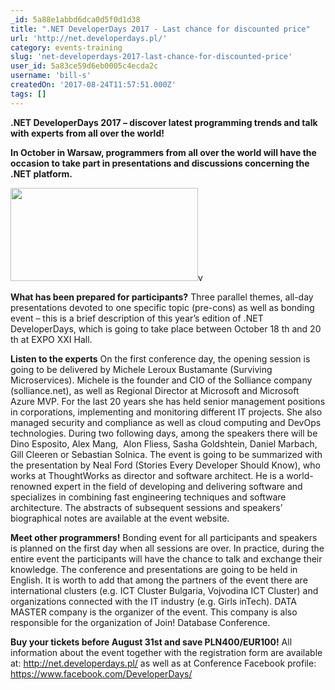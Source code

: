 ```yaml
---
_id: 5a88e1abbd6dca0d5f0d1d38
title: ".NET DeveloperDays 2017 - Last chance for discounted price"
url: 'http://net.developerdays.pl/'
category: events-training
slug: 'net-developerdays-2017-last-chance-for-discounted-price'
user_id: 5a83ce59d6eb0005c4ecda2c
username: 'bill-s'
createdOn: '2017-08-24T11:57:51.000Z'
tags: []
---
```


<p><strong>.NET DeveloperDays 2017 – discover latest programming trends and talk with experts from all over the world!</strong></p>

<p><strong>In October in Warsaw, programmers from all over the world will have the occasion to take part in presentations and discussions concerning the .NET platform.</strong></p>

<p><a href="https://www.dotnetweekly.com/wp-content/uploads/2017/05/net_developer.jpg"><img class="alignnone size-medium wp-image-5804" src="https://www.dotnetweekly.com/wp-content/uploads/2017/05/net_developer-300x149.jpg" alt="" width="300" height="149" /></a>v

<p><strong>What has been prepared for participants?</strong>
Three parallel themes, all-day presentations devoted to one specific topic
(pre-cons) as well as bonding event – this is a brief description of this
year’s edition of .NET DeveloperDays, which is going to take place
between October 18 th and 20 th at EXPO XXI Hall.</p>

<p><strong>Listen to the experts</strong>
On the first conference day, the opening session is going to be delivered
by Michele Leroux Bustamante (Surviving Microservices). Michele is the
founder and CIO of the Solliance company (solliance.net), as well as
Regional Director at Microsoft and Microsoft Azure MVP. For the last 20
years she has held senior management positions in corporations,
implementing and monitoring different IT projects. She also managed
security and compliance as well as cloud computing and DevOps
technologies.
During two following days, among the speakers there will be Dino
Esposito, Alex Mang,  Alon Fliess, Sasha Goldshtein, Daniel Marbach, Gill
Cleeren or Sebastian Solnica.
The event is going to be summarized with the presentation by Neal Ford
(Stories Every Developer Should Know), who works at ThoughtWorks as
director and software architect. He is a world-renowned expert in the field
of developing and delivering software and specializes in combining fast
engineering techniques and software architecture.
The abstracts of subsequent sessions and speakers’ biographical notes are
available at the event website.</p>

<p><strong>Meet other programmers!</strong>
Bonding event for all participants and speakers is planned on the first day
when all sessions are over. In practice, during the entire event the
participants will have the chance to talk and exchange their knowledge.
The conference and presentations are going to be held in English. It is
worth to add that among the partners of the event there are international
clusters (e.g. ICT Cluster Bulgaria, Vojvodina ICT Cluster) and
organizations connected with the IT industry (e.g. Girls inTech).
DATA MASTER company is the organizer of the event. This company is
also responsible for the organization of Join! Database Conference.</p>

<p><strong>Buy your tickets before August 31st and save PLN400/EUR100!</strong>
All information about the event together with the registration form are
available at:
<a href="http://net.developerdays.pl/">http://net.developerdays.pl/</a>
as well as at Conference Facebook profile:
<a href="https://www.facebook.com/DeveloperDays/">https://www.facebook.com/DeveloperDays/</a></p>
